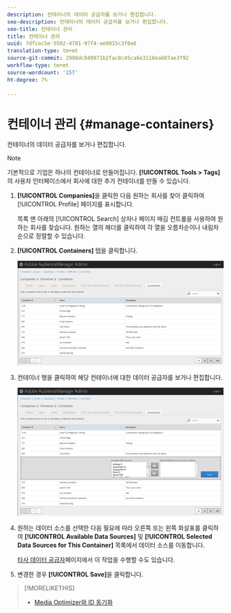 ```yaml
---
description: 컨테이너의 데이터 공급자를 보거나 편집합니다.
seo-description: 컨테이너의 데이터 공급자를 보거나 편집합니다.
seo-title: 컨테이너 관리
title: 컨테이너 관리
uuid: 7dfcac5e-5502-4701-97f4-ae8015c3f0a6
translation-type: tm+mt
source-git-commit: 2998dc049971b2fac8c45ca6e3118ea607ae3f92
workflow-type: tm+mt
source-wordcount: '157'
ht-degree: 7%

---
```



# 컨테이너 관리 {#manage-containers}

컨테이너의 데이터 공급자를 보거나 편집합니다.

<!-- t_containers.xml -->

>[!NOTE]
>
>기본적으로 기업은 하나의 컨테이너로 만들어집니다. **[!UICONTROL Tools > Tags]**&#x200B;의 사용자 인터페이스에서 회사에 대한 추가 컨테이너를 만들 수 있습니다.

1. **[!UICONTROL Companies]**&#x200B;을 클릭한 다음 원하는 회사를 찾아 클릭하여 [!UICONTROL Profile] 페이지를 표시합니다.

   목록 맨 아래의 [!UICONTROL Search] 상자나 페이지 매김 컨트롤을 사용하여 원하는 회사를 찾습니다. 원하는 열의 헤더를 클릭하여 각 열을 오름차순이나 내림차순으로 정렬할 수 있습니다.

1. **[!UICONTROL Containers]** 탭을 클릭합니다.

   ![](assets/containers.png)

1. 컨테이너 행을 클릭하여 해당 컨테이너에 대한 데이터 공급자를 보거나 편집합니다.

   ![단계 결과](assets/containers_edit.png)

1. 원하는 데이터 소스를 선택한 다음 필요에 따라 오른쪽 또는 왼쪽 화살표를 클릭하여 **[!UICONTROL Available Data Sources]** 및 **[!UICONTROL Selected Data Sources for This Container]** 목록에서 데이터 소스를 이동합니다.

   [타사 데이터 공급자](../companies/admin-third-party-providers.md#task_E942DD674D794BA6B8EFD52FD866E689)페이지에서 이 작업을 수행할 수도 있습니다.

1. 변경한 경우 **[!UICONTROL Save]**&#x200B;을 클릭합니다.

>[!MORELIKETHIS]
>
>* [Media Optimizer와 ID 동기화](../companies/admin-amo-sync.md#concept_2B5537233DAA4860B3503B344F937D83)

